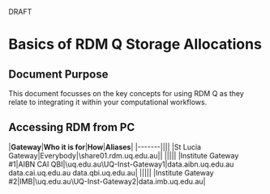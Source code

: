 DRAFT

# Basics of RDM Q Storage Allocations

## Document Purpose
This document focusses on the key concepts for using RDM Q as they relate to integrating it within your computational workflows.

## Accessing RDM from PC

|**Gateway**|**Who it is for**|**How**|**Aliases**|
|-------||||
|St Lucia Gateway|Everybody|\\share01.rdm.uq.edu.au||
|||||
|Institute Gateway #1|AIBN CAI QBI|\\uq.edu.au\UQ-Inst-Gateway1|data.aibn.uq.edu.au data.cai.uq.edu.au data.qbi.uq.edu.au|
|||||
|Institute Gateway #2|IMB|\\uq.edu.au\UQ-Inst-Gateway2|data.imb.uq.edu.au|
